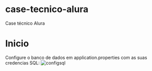 # case-tecnico-alura
Case técnico Alura

# Inicio
Configure o banco de dados em application.properties com as suas credencias SQL:
![configsql](https://github.com/LucasSprakel/case-tecnico-alura/assets/53552116/e155f93a-4c9b-4aaa-ba2e-b6f990013c80)



